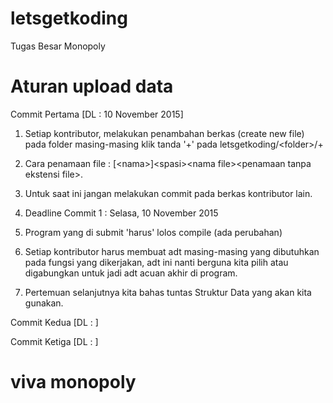 # letsgetkoding
Tugas Besar Monopoly

# Aturan upload data
Commit Pertama [DL : 10 November 2015]
1. Setiap kontributor, melakukan penambahan berkas (create new file) pada folder masing-masing klik tanda '+' pada letsgetkoding/\<folder\>/+
2. Cara penamaan file : 
    [\<nama\>]\<spasi\>\<nama file\>\<penamaan tanpa ekstensi file\>.
    
3. Untuk saat ini jangan melakukan commit pada berkas kontributor lain.
4. Deadline Commit 1 : Selasa, 10 November 2015
5. Program yang di submit 'harus' lolos compile (ada perubahan)
6. Setiap kontributor harus membuat adt masing-masing yang dibutuhkan pada fungsi yang dikerjakan, adt ini nanti berguna kita pilih atau digabungkan untuk jadi adt acuan akhir di program.
7. Pertemuan selanjutnya kita bahas tuntas Struktur Data yang akan kita gunakan.

Commit Kedua [DL : ]

Commit Ketiga [DL : ]


# viva monopoly
